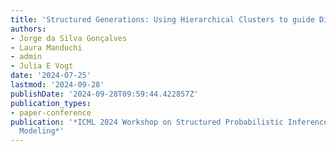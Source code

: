 ```yaml
---
title: 'Structured Generations: Using Hierarchical Clusters to guide Diffusion Models'
authors:
- Jorge da Silva Gonçalves
- Laura Manduchi
- admin
- Julia E Vogt
date: '2024-07-25'
lastmod: '2024-09-28'
publishDate: '2024-09-28T09:59:44.422857Z'
publication_types:
- paper-conference
publication: '*ICML 2024 Workshop on Structured Probabilistic Inference & Generative
  Modeling*'
---
```


